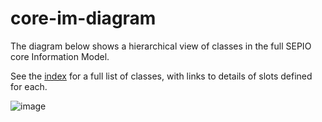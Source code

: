 # core-im-diagram

The diagram below shows a hierarchical view of classes in the full SEPIO core Information Model. 

See the [index](https://sepio-framework.github.io/sepio-linkml/) for a full list of classes, with links to details of slots defined for each. 

![image](https://github.com/user-attachments/assets/2831747d-ebbf-4ee5-a185-09c3813f9401)

